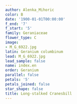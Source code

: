 ```yaml
---
author: Alenka_Mihoric
color: B
date: '1900-01-01T00:00:00'
f_end: '7'
f_start: '5'
family: Geraniaceae
flower_type: C
image:
- M_G_6922.jpg
latin: Geranium columbinum
lead: M_G_6922.jpg
lead_sample: false
name: index.en
order: Geranium
parallel: false
petals: '5'
petals_joined: false
star_shape: false
title: Long-stalked Cranesbill
---
```


